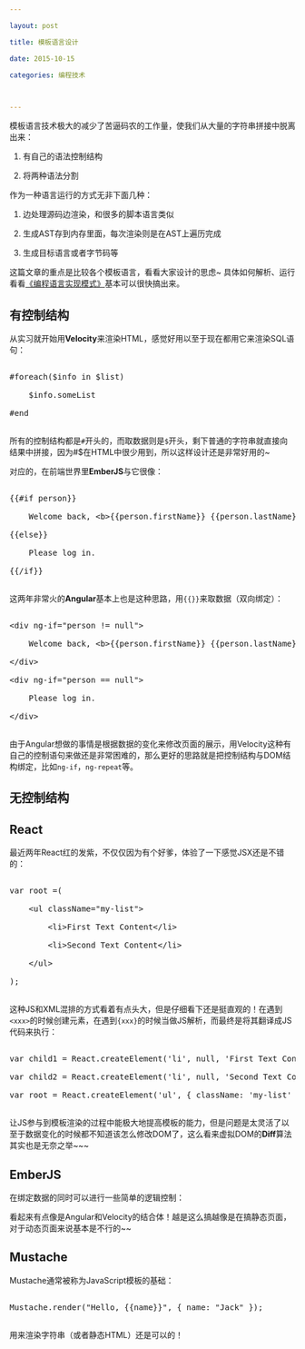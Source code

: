 ---
layout: post
title: 模板语言设计
date: 2015-10-15
categories: 编程技术

---

模板语言技术极大的减少了苦逼码农的工作量，使我们从大量的字符串拼接中脱离出来：

1. 有自己的语法控制结构
2. 将两种语法分割

作为一种语言运行的方式无非下面几种：

1. 边处理源码边渲染，和很多的脚本语言类似
2. 生成AST存到内存里面，每次渲染则是在AST上遍历完成
3. 生成目标语言或者字节码等

这篇文章的重点是比较各个模板语言，看看大家设计的思虑~ 具体如何解析、运行看看[《编程语言实现模式》](http://wsztrush.github.io/dsl/2015/09/06/Language-Implementation-Patterns.html)基本可以很快搞出来。

## 有控制结构

从实习就开始用**Velocity**来渲染HTML，感觉好用以至于现在都用它来渲染SQL语句：

<pre class="prettyprint">
#foreach($info in $list)
    $info.someList
#end
</pre>

所有的控制结构都是`#`开头的，而取数据则是`$`开头，剩下普通的字符串就直接向结果中拼接，因为#$在HTML中很少用到，所以这样设计还是非常好用的~

对应的，在前端世界里**EmberJS**与它很像：

<pre class="prettyrpint">
{{#if person}}
    Welcome back, &lt;b&gt;{{person.firstName}} {{person.lastName}}&lt;/b&gt;!
{{else}}
    Please log in.
{{/if}}
</pre>

这两年非常火的**Angular**基本上也是这种思路，用`{{}}`来取数据（双向绑定）：

<pre class="prettyprint">
&lt;div ng-if="person != null"&gt;
    Welcome back, &lt;b&gt;{{person.firstName}} {{person.lastName}}&lt;/b&gt;!
&lt;/div&gt;
&lt;div ng-if="person == null"&gt;
    Please log in.
&lt;/div&gt;
</pre>

由于Angular想做的事情是根据数据的变化来修改页面的展示，用Velocity这种有自己的控制语句来做还是非常困难的，那么更好的思路就是把控制结构与DOM结构绑定，比如`ng-if`，`ng-repeat`等。



## 无控制结构




## React

最近两年React红的发紫，不仅仅因为有个好爹，体验了一下感觉JSX还是不错的：

<pre class="prettyprint">
var root =(
    &lt;ul className="my-list"&gt;
        &lt;li&gt;First Text Content&lt;/li&gt;
        &lt;li&gt;Second Text Content&lt;/li&gt;
    &lt;/ul&gt;
);
</pre>

这种JS和XML混排的方式看着有点头大，但是仔细看下还是挺直观的！在遇到`<xxx>`的时候创建元素，在遇到`{xxx}`的时候当做JS解析，而最终是将其翻译成JS代码来执行：

<pre class="prettyprint">
var child1 = React.createElement('li', null, 'First Text Content');
var child2 = React.createElement('li', null, 'Second Text Content');
var root = React.createElement('ul', { className: 'my-list' }, child1, child2);
</pre>

让JS参与到模板渲染的过程中能极大地提高模板的能力，但是问题是太灵活了以至于数据变化的时候都不知道该怎么修改DOM了，这么看来虚拟DOM的**Diff**算法其实也是无奈之举~~~




## EmberJS

在绑定数据的同时可以进行一些简单的逻辑控制：



看起来有点像是Angular和Velocity的结合体！越是这么搞越像是在搞静态页面，对于动态页面来说基本是不行的~~

## Mustache

Mustache通常被称为JavaScript模板的基础：

<pre class="prettyprint">
Mustache.render("Hello, {{name}}", { name: "Jack" });
</pre>

用来渲染字符串（或者静态HTML）还是可以的！








